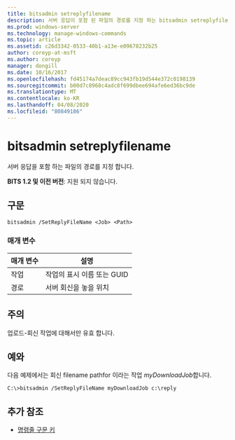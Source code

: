 ```yaml
---
title: bitsadmin setreplyfilename
description: 서버 응답이 포함 된 파일의 경로를 지정 하는 bitsadmin setreplyfilename에 대 한 Windows 명령 항목입니다.
ms.prod: windows-server
ms.technology: manage-windows-commands
ms.topic: article
ms.assetid: c26d3342-0533-40b1-a13e-e09678232b25
author: coreyp-at-msft
ms.author: coreyp
manager: dongill
ms.date: 10/16/2017
ms.openlocfilehash: fd45174a7deac89cc943fb19d544e372c0198139
ms.sourcegitcommit: b00d7c8968c4adc8f699dbee694afe6ed36bc9de
ms.translationtype: MT
ms.contentlocale: ko-KR
ms.lasthandoff: 04/08/2020
ms.locfileid: "80849186"
---
```

# <a name="bitsadmin-setreplyfilename"></a>bitsadmin setreplyfilename

서버 응답을 포함 하는 파일의 경로를 지정 합니다.

**BITS 1.2 및 이전 버전**: 지원 되지 않습니다.

## <a name="syntax"></a>구문

```
bitsadmin /SetReplyFileName <Job> <Path>
```

### <a name="parameters"></a>매개 변수

|매개 변수|설명|
|---------|-----------|
|작업|작업의 표시 이름 또는 GUID|
|경로|서버 회신을 놓을 위치|

## <a name="remarks"></a>주의

업로드-회신 작업에 대해서만 유효 합니다.

## <a name="examples"></a><a name=BKMK_examples></a>예와

다음 예제에서는 회신 filename pathfor 이라는 작업 *myDownloadJob*합니다.
```
C:\>bitsadmin /SetReplyFileName myDownloadJob c:\reply
```

## <a name="additional-references"></a>추가 참조

- [명령줄 구문 키](command-line-syntax-key.md)